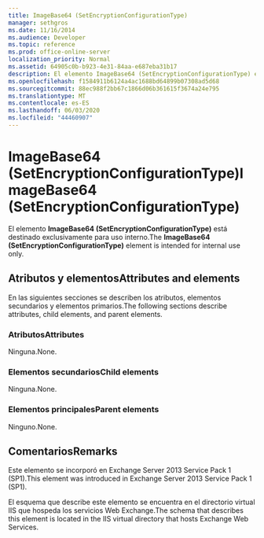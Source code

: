 ```yaml
---
title: ImageBase64 (SetEncryptionConfigurationType)
manager: sethgros
ms.date: 11/16/2014
ms.audience: Developer
ms.topic: reference
ms.prod: office-online-server
localization_priority: Normal
ms.assetid: 64905c0b-b923-4e31-84aa-e687eba31b17
description: El elemento ImageBase64 (SetEncryptionConfigurationType) está destinado exclusivamente para uso interno.
ms.openlocfilehash: f1584911b6124a4ac1688bd64899b07308ad5d68
ms.sourcegitcommit: 88ec988f2bb67c1866d06b361615f3674a24e795
ms.translationtype: MT
ms.contentlocale: es-ES
ms.lasthandoff: 06/03/2020
ms.locfileid: "44460907"
---
```

# <a name="imagebase64-setencryptionconfigurationtype"></a><span data-ttu-id="98de6-103">ImageBase64 (SetEncryptionConfigurationType)</span><span class="sxs-lookup"><span data-stu-id="98de6-103">ImageBase64 (SetEncryptionConfigurationType)</span></span>

<span data-ttu-id="98de6-104">El elemento **ImageBase64 (SetEncryptionConfigurationType)** está destinado exclusivamente para uso interno.</span><span class="sxs-lookup"><span data-stu-id="98de6-104">The **ImageBase64 (SetEncryptionConfigurationType)** element is intended for internal use only.</span></span> 

## <a name="attributes-and-elements"></a><span data-ttu-id="98de6-105">Atributos y elementos</span><span class="sxs-lookup"><span data-stu-id="98de6-105">Attributes and elements</span></span>

<span data-ttu-id="98de6-106">En las siguientes secciones se describen los atributos, elementos secundarios y elementos primarios.</span><span class="sxs-lookup"><span data-stu-id="98de6-106">The following sections describe attributes, child elements, and parent elements.</span></span>
  
### <a name="attributes"></a><span data-ttu-id="98de6-107">Atributos</span><span class="sxs-lookup"><span data-stu-id="98de6-107">Attributes</span></span>

<span data-ttu-id="98de6-108">Ninguna.</span><span class="sxs-lookup"><span data-stu-id="98de6-108">None.</span></span>
  
### <a name="child-elements"></a><span data-ttu-id="98de6-109">Elementos secundarios</span><span class="sxs-lookup"><span data-stu-id="98de6-109">Child elements</span></span>

<span data-ttu-id="98de6-110">Ninguna.</span><span class="sxs-lookup"><span data-stu-id="98de6-110">None.</span></span>
  
### <a name="parent-elements"></a><span data-ttu-id="98de6-111">Elementos principales</span><span class="sxs-lookup"><span data-stu-id="98de6-111">Parent elements</span></span>

<span data-ttu-id="98de6-112">Ninguno.</span><span class="sxs-lookup"><span data-stu-id="98de6-112">None.</span></span>
  
## <a name="remarks"></a><span data-ttu-id="98de6-113">Comentarios</span><span class="sxs-lookup"><span data-stu-id="98de6-113">Remarks</span></span>

<span data-ttu-id="98de6-114">Este elemento se incorporó en Exchange Server 2013 Service Pack 1 (SP1).</span><span class="sxs-lookup"><span data-stu-id="98de6-114">This element was introduced in Exchange Server 2013 Service Pack 1 (SP1).</span></span>
  
<span data-ttu-id="98de6-115">El esquema que describe este elemento se encuentra en el directorio virtual IIS que hospeda los servicios Web Exchange.</span><span class="sxs-lookup"><span data-stu-id="98de6-115">The schema that describes this element is located in the IIS virtual directory that hosts Exchange Web Services.</span></span>
  

